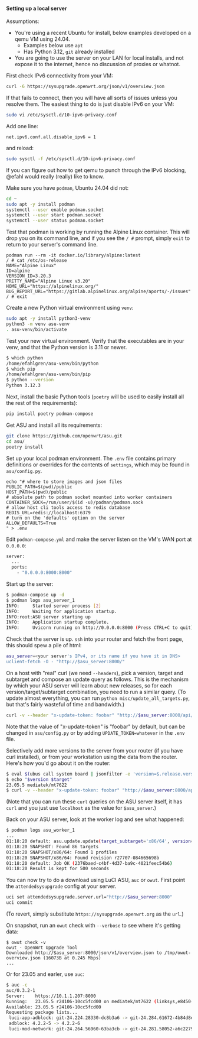 #### Setting up a local server

Assumptions:
  - You're using a recent Ubuntu for install, below examples developed on a qemu VM using 24.04.
    - Examples below use `apt`
    - Has Python 3.12, `git` already installed
  - You are going to use the server on your LAN for local installs, and not expose it to the internet, hence no discussion of proxies or whatnot.

First check IPv6 connectivity from your VM:
```bash
curl -6 https://sysupgrade.openwrt.org/json/v1/overview.json
```

If that fails to connect, then you will have all sorts of issues unless you resolve them.  The easiest thing to do is just disable IPv6 on your VM:
```bash
sudo vi /etc/sysctl.d/10-ipv6-privacy.conf
```
Add one line:
```
net.ipv6.conf.all.disable_ipv6 = 1
```
and reload:
```bash
sudo sysctl -f /etc/sysctl.d/10-ipv6-privacy.conf
```

If you can figure out how to get qemu to punch through the IPv6 blocking, @efahl would really (really) like to know.

Make sure you have `podman`, Ubuntu 24.04 did not:

```bash
cd ~
sudo apt -y install podman
systemctl --user enable podman.socket
systemctl --user start podman.socket
systemctl --user status podman.socket
```

Test that podman is working by running the Alpine Linux container.  This will drop you on its command line, and if you see the `/ #` prompt, simply `exit` to return to your server's command line.

    podman run --rm -it docker.io/library/alpine:latest
    / # cat /etc/os-release
    NAME="Alpine Linux"
    ID=alpine
    VERSION_ID=3.20.3
    PRETTY_NAME="Alpine Linux v3.20"
    HOME_URL="https://alpinelinux.org/"
    BUG_REPORT_URL="https://gitlab.alpinelinux.org/alpine/aports/-/issues"
    / # exit
        

Create a new Python virtual environment using `venv`:

```bash
sudo apt -y install python3-venv
python3 -m venv asu-venv
. asu-venv/bin/activate
```

Test your new virtual environment.  Verify that the executables are in your venv, and that the Python version is 3.11 or newer.

```bash
$ which python
/home/efahlgren/asu-venv/bin/python
$ which pip
/home/efahlgren/asu-venv/bin/pip
$ python --version
Python 3.12.3
```

Next, install the basic Python tools (`poetry` will be used to easily install all the rest of the requirements):

```bash
pip install poetry podman-compose
```

Get ASU and install all its requirements:

```bash
git clone https://github.com/openwrt/asu.git
cd asu/
poetry install
```

Set up your local podman environment.  The `.env` file contains primary definitions or overrides for the contents of `settings`, which may be found in `asu/config.py`.

    echo "# where to store images and json files
    PUBLIC_PATH=$(pwd)/public
    HOST_PATH=$(pwd)/public
    # absolute path to podman socket mounted into worker containers
    CONTAINER_SOCK=/run/user/$(id -u)/podman/podman.sock
    # allow host cli tools access to redis database
    REDIS_URL=redis://localhost:6379
    # turn on the 'defaults' option on the server
    ALLOW_DEFAULTS=True
    " > .env

Edit `podman-compose.yml` and make the server listen on the VM's WAN port at `0.0.0.0`:
```bash
server:
  ...
  ports:
    - "0.0.0.0:8000:8000"
```

Start up the server:
```bash
$ podman-compose up -d
$ podman logs asu_server_1
INFO:     Started server process [2]
INFO:     Waiting for application startup.
INFO:root:ASU server starting up
INFO:     Application startup complete.
INFO:     Uvicorn running on http://0.0.0.0:8000 (Press CTRL+C to quit)
```


Check that the server is up.  `ssh` into your router and fetch the front page, this should spew a pile of html:
```bash
asu_server=<your server's IPv4, or its name if you have it in DNS>
uclient-fetch -O - "http://$asu_server:8000/"
```

On a host with "real" curl (we need `--headers`), pick a version, target and subtarget and compose an update query as follows.  This is the mechanism by which your ASU server will learn about new releases, so for each version/target/subtarget combination, you need to run a similar query.  (To update almost everything, you can run `python misc/update_all_targets.py`, but that's fairly wasteful of time and bandwidth.)

```bash
curl -v --header "x-update-token: foobar" "http://$asu_server:8000/api/v1/update/SNAPSHOT/x86/64"
```
Note that the value of "x-update-token" is "foobar" by default, but can be changed in `asu/config.py` or by adding `UPDATE_TOKEN=whatever` in the `.env` file.

Selectively add more versions to the server from your router (if you have curl installed), or from your workstation using the data from the router.  Here's how you'd go about it on the router:

```bash
$ eval $(ubus call system board | jsonfilter -e 'version=$.release.version' -e 'target=$.release.target')
$ echo "$version $target"
23.05.5 mediatek/mt7622
$ curl -v --header "x-update-token: foobar" "http://$asu_server:8000/api/v1/update/$version/$target"
```
(Note that you can run these `curl` queries on the ASU server itself, it has `curl` and you just use `localhost` as the value for `$asu_server`.)

Back on your ASU server, look at the worker log and see what happened:

```bash
$ podman logs asu_worker_1
...
01:18:20 default: asu.update.update(target_subtarget='x86/64', version='SNAPSHOT') (2376baed-c4bf-4d37-ba9c-4021feec54b6)
01:18:20 SNAPSHOT: Found 86 targets
01:18:20 SNAPSHOT/x86/64: Found 1 profiles
01:18:20 SNAPSHOT/x86/64: Found revision r27707-084665698b
01:18:20 default: Job OK (2376baed-c4bf-4d37-ba9c-4021feec54b6)
01:18:20 Result is kept for 500 seconds
```

You can now try to do a download using LuCI ASU, `auc` or `owut`.  First point the `attendedsysupgrade` config at your server.

```bash
uci set attendedsysupgrade.server.url="http://$asu_server:8000"
uci commit
```
(To revert, simply substitute `https://sysupgrade.openwrt.org` as the `url`.)

On snapshot, run an `owut` check with `--verbose` to see where it's getting data:
```
$ owut check -v
owut - OpenWrt Upgrade Tool
Downloaded http://$asu_server:8000/json/v1/overview.json to /tmp/owut-overview.json (16073B at 0.245 Mbps)
...
```

Or for 23.05 and earler, use `auc`:
```bash
$ auc -c
auc/0.3.2-1
Server:    https://10.1.1.207:8000
Running:   23.05.5 r24106-10cc5fcd00 on mediatek/mt7622 (linksys,e8450-ubi)
Available: 23.05.5 r24106-10cc5fcd00
Requesting package lists...
 luci-app-adblock: git-24.224.28330-dc8b3a6 -> git-24.284.61672-4b84d8e
 adblock: 4.2.2-5 -> 4.2.2-6
 luci-mod-network: git-24.264.56960-63ba3cb -> git-24.281.58052-a6c2279
```

